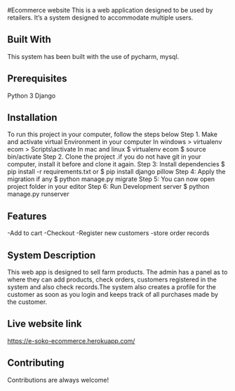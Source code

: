 #Ecommerce website
This is a web application designed to be used by retailers. It’s a system designed to accommodate multiple users.

## Built With
This system has been built with the use of pycharm, mysql.

## Prerequisites
Python 3
Django

## Installation
To run this project in your computer, follow the steps below 
Step 1. Make and activate virtual Environment in your computer In windows > virtualenv ecom > Scripts\activate In mac and linux $ virtualenv ecom $ source bin/activate 
Step 2. Clone the project .if you do not have git in your computer, install it before and clone it again. 
Step 3: Install dependencies $ pip install -r requirements.txt or $ pip install django pillow
Step 4: Apply the migration if any $ python manage.py migrate 
Step 5: You can now open project folder in your editor 
Step 6: Run Development server $ python manage.py runserver

## Features
-Add to cart
-Checkout
-Register new customers
-store order records

## System Description
This web app is designed to sell farm products. The admin has a panel as to where they can add products, check orders, customers registered in the system and also check records.The system also creates a profile for the customer as soon as you login and keeps track of all purchases made by the customer.

## Live website link
https://e-soko-ecommerce.herokuapp.com/

## Contributing

Contributions are always welcome!

